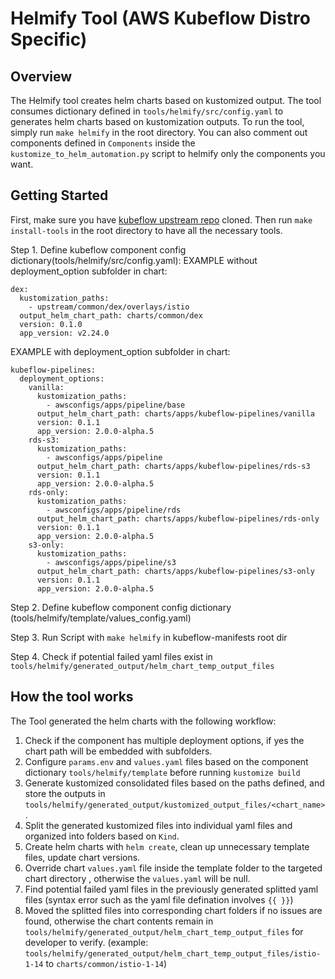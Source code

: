 # Helmify Tool (AWS Kubeflow Distro Specific)

## Overview

The Helmify tool creates helm charts based on kustomized output. The tool consumes dictionary defined in `tools/helmify/src/config.yaml` to generates helm charts based on kustomization outputs. To run the tool, simply run `make helmify` in the root directory. You can also comment out components defined in `Components` inside the `kustomize_to_helm_automation.py` script to helmify only the components you want.

## Getting Started
First, make sure you have [kubeflow upstream repo](https://awslabs.github.io/kubeflow-manifests/docs/deployment/prerequisites/#clone-repository) cloned. Then run `make install-tools` in the root directory to have all the necessary tools.


Step 1. Define kubeflow component config dictionary(tools/helmify/src/config.yaml):
EXAMPLE without deployment_option subfolder in chart:
```
dex:
  kustomization_paths:
    - upstream/common/dex/overlays/istio
  output_helm_chart_path: charts/common/dex
  version: 0.1.0
  app_version: v2.24.0
```

EXAMPLE with deployment_option subfolder in chart:
```
kubeflow-pipelines:
  deployment_options:
    vanilla:
      kustomization_paths:
        - awsconfigs/apps/pipeline/base
      output_helm_chart_path: charts/apps/kubeflow-pipelines/vanilla
      version: 0.1.1
      app_version: 2.0.0-alpha.5
    rds-s3:
      kustomization_paths:
        - awsconfigs/apps/pipeline
      output_helm_chart_path: charts/apps/kubeflow-pipelines/rds-s3
      version: 0.1.1
      app_version: 2.0.0-alpha.5
    rds-only:
      kustomization_paths:
        - awsconfigs/apps/pipeline/rds
      output_helm_chart_path: charts/apps/kubeflow-pipelines/rds-only
      version: 0.1.1
      app_version: 2.0.0-alpha.5
    s3-only:
      kustomization_paths:
        - awsconfigs/apps/pipeline/s3
      output_helm_chart_path: charts/apps/kubeflow-pipelines/s3-only
      version: 0.1.1
      app_version: 2.0.0-alpha.5
```

Step 2. Define kubeflow component config dictionary (tools/helmify/template/values_config.yaml)

Step 3. Run Script with `make helmify` in kubeflow-manifests root dir

Step 4. Check if potential failed yaml files exist in `tools/helmify/generated_output/helm_chart_temp_output_files`

## How the tool works
The Tool generated the helm charts with the following workflow:
1. Check if the component has multiple deployment options, if yes the chart path will be embedded with subfolders.
2. Configure `params.env` and `values.yaml` files based on the component dictionary `tools/helmify/template` before running `kustomize build`
3. Generate kustomized consolidated files based on the paths defined, and store the outputs in `tools/helmify/generated_output/kustomized_output_files/<chart_name>`.
4. Split the generated kustomized files into individual yaml files and organized into folders based on `Kind`.
5. Create helm charts with `helm create`, clean up unnecessary template files, update chart versions. 
6. Override chart `values.yaml` file inside the template folder to the targeted chart directory , otherwise the `values.yaml` will be null.
7. Find potential failed yaml files in the previously generated splitted yaml files (syntax error such as the yaml file defination involves `{{ }}`)
8. Moved the splitted files into corresponding chart folders if no issues are found, otherwise the chart contents remain in `tools/helmify/generated_output/helm_chart_temp_output_files` for developer to verify. (example: `tools/helmify/generated_output/helm_chart_temp_output_files/istio-1-14` to `charts/common/istio-1-14`)
